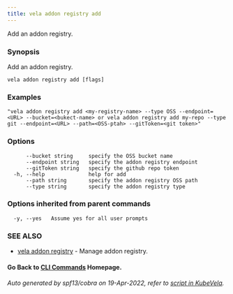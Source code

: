 ```yaml
---
title: vela addon registry add
---
```


Add an addon registry.

### Synopsis

Add an addon registry.

```
vela addon registry add [flags]
```

### Examples

```
"vela addon registry add <my-registry-name> --type OSS --endpoint=<URL> --bucket=<bukect-name> or vela addon registry add my-repo --type git --endpoint=<URL> --path=<OSS-ptah> --gitToken=<git token>"
```

### Options

```
      --bucket string     specify the OSS bucket name
      --endpoint string   specify the addon registry endpoint
      --gitToken string   specify the github repo token
  -h, --help              help for add
      --path string       specify the addon registry OSS path
      --type string       specify the addon registry type
```

### Options inherited from parent commands

```
  -y, --yes   Assume yes for all user prompts
```

### SEE ALSO

* [vela addon registry](vela_addon_registry)	 - Manage addon registry.

#### Go Back to [CLI Commands](vela) Homepage.


###### Auto generated by spf13/cobra on 19-Apr-2022, refer to [script in KubeVela](https://github.com/oam-dev/kubevela/tree/master/hack/docgen).
